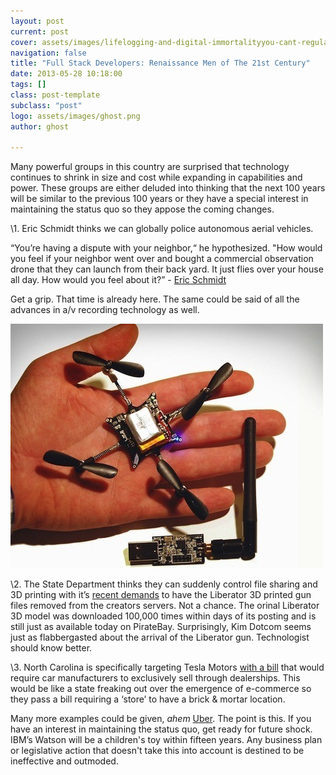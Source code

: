 ```yaml
---
layout: post
current: post
cover: assets/images/lifelogging-and-digital-immortalityyou-cant-regulate-the-singularity.jpg
navigation: false
title: "Full Stack Developers: Renaissance Men of The 21st Century"
date: 2013-05-28 10:18:00
tags: []
class: post-template
subclass: "post"
logo: assets/images/ghost.png
author: ghost

---
```


Many powerful groups in this country are surprised that technology continues to shrink in size and cost while expanding in capabilities and power. These groups are either deluded into thinking that the next 100 years will be similar to the previous 100 years or they have a special interest in maintaining the status quo so they appose the coming changes.

\1. Eric Schmidt thinks we can globally police autonomous aerial vehicles.

“You’re having a dispute with your neighbor,“ he hypothesized. "How would you feel if your neighbor went over and bought a commercial observation drone that they can launch from their back yard. It just flies over your house all day. How would you feel about it?” - [Eric Schmidt](https://href.li/?http://bit.ly/13CZg61)

Get a grip. That time is already here. The same could be said of all the advances in a/v recording technology as well.

![image](/assets/images/sin-1.jpg)

\2. The State Department thinks they can suddenly control file sharing and 3D printing with it’s [recent demands](https://href.li/?http://onforb.es/12kjK0F) to have the Liberator 3D printed gun files removed from the creators servers. Not a chance. The orinal Liberator 3D model was downloaded 100,000 times within days of its posting and is still just as available today on PirateBay. Surprisingly, Kim Dotcom seems just as flabbergasted about the arrival of the Liberator gun. Technologist should know better.



\3. North Carolina is specifically targeting Tesla Motors [with a bill](https://href.li/?http://abcn.ws/12kg2UF) that would require car manufacturers to exclusively sell through dealerships.  This would be like a state freaking out over the emergence of e-commerce so they pass a bill requiring a ‘store’ to have a brick & mortar location.

Many more examples could be given, *ahem* [Uber](https://href.li/?http://read.bi/13CZ3jc). The point is this. If you have an interest in maintaining the status quo, get ready for future shock. IBM’s Watson will be a children's toy within fifteen years. Any business plan or legislative action that doesn't take this into account is destined to be ineffective and outmoded. 
